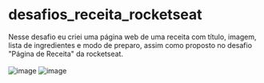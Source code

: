 # desafios_receita_rocketseat
Nesse desafio eu criei uma página web de uma receita com título, imagem, lista de ingredientes e modo de preparo, assim como proposto no desafio "Página de Receita" da rocketseat.
<br><br>
![image](https://user-images.githubusercontent.com/57958764/235514232-d3f70df0-8892-4538-9f2e-c7dbe2243dde.png)
![image](https://user-images.githubusercontent.com/57958764/235515424-a904181a-e704-4309-8c2d-95bbc1d7a7c9.png)
